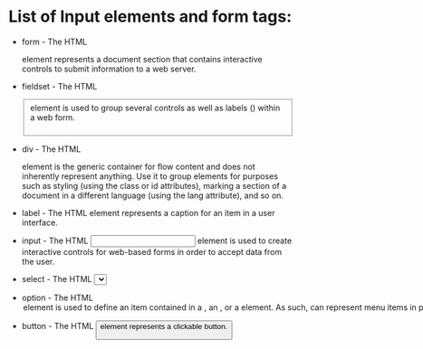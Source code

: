 # List of Input elements and form tags:

* form - The HTML <form> element represents a document section that contains interactive controls to submit information to a web server.

* fieldset - The HTML <fieldset> element is used to group several controls as well as labels (<label>) within a web form.

* div - The HTML <div> element is the generic container for flow content and does not inherently represent anything. Use it to group elements for purposes such as styling (using the class or id attributes), marking a section of a document in a different language (using the lang attribute), and so on.

* label - The HTML <label> element represents a caption for an item in a user interface.

* input - The HTML <input> element is used to create interactive controls for web-based forms in order to accept data from the user.

* select - The HTML <select> element represents a control that provides a menu of options:

* option - The HTML <option> element is used to define an item contained in a <select>, an <optgroup>, or a <datalist> element. As such, <option> can represent menu items in popups and other lists of items in an HTML document.

* button - The HTML <button> element represents a clickable button.

